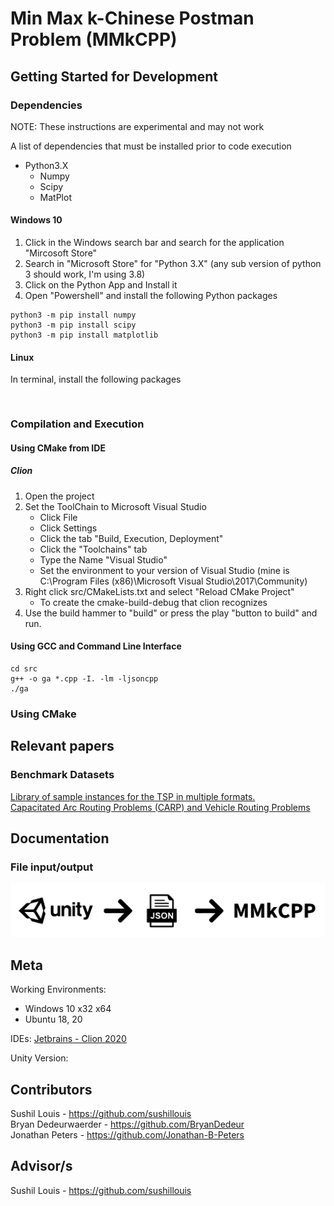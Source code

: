 # Min Max k-Chinese Postman Problem (MMkCPP)

## Getting Started for Development

### Dependencies

NOTE: These instructions are experimental and may not work

A list of dependencies that must be installed prior to code execution
 - Python3.X
   - Numpy
   - Scipy
   - MatPlot

#### Windows 10

1. Click in the Windows search bar and search for the application "Mircosoft Store"
2. Search in "Microsoft Store" for "Python 3.X" (any sub version of python 3 should work, I'm using 3.8)
3. Click on the Python App and Install it
4. Open "Powershell" and install the following Python packages
```
python3 -m pip install numpy
python3 -m pip install scipy
python3 -m pip install matplotlib
```

#### Linux

In terminal, install the following packages
```


```

### Compilation and Execution

#### Using CMake from IDE

##### Clion

1. Open the project
2. Set the ToolChain to Microsoft Visual Studio
   - Click File
   - Click Settings
   - Click the tab "Build, Execution, Deployment"
   - Click the "Toolchains" tab
   - Type the Name "Visual Studio"
   - Set the environment to your version of Visual Studio (mine is C:\Program Files (x86)\Microsoft Visual Studio\2017\Community)
3. Right click src/CMakeLists.txt and select "Reload CMake Project"
   - To create the cmake-build-debug that clion recognizes
4. Use the build hammer to "build" or press the play "button to build" and run.

#### Using GCC and Command Line Interface

```
cd src
g++ -o ga *.cpp -I. -lm -ljsoncpp
./ga
``` 

### Using CMake



## Relevant papers


### Benchmark Datasets
[Library of sample instances for the TSP in multiple formats.](http://comopt.ifi.uni-heidelberg.de/software/TSPLIB95/tsp/)  
[Capacitated Arc Routing Problems (CARP) and Vehicle Routing Problems](https://logistik.bwl.uni-mainz.de/forschung/benchmarks/)

## Documentation

### File input/output

![File IO](/img/file-io.png)

## Meta
Working Environments: 
  - Windows 10 x32 x64
  - Ubuntu 18, 20
 
IDEs: [Jetbrains - Clion 2020](https://www.jetbrains.com/clion/)

Unity Version: 

## Contributors
Sushil Louis - https://github.com/sushillouis  
Bryan Dedeurwaerder - https://github.com/BryanDedeur  
Jonathan Peters - https://github.com/Jonathan-B-Peters  

## Advisor/s

Sushil Louis - https://github.com/sushillouis
